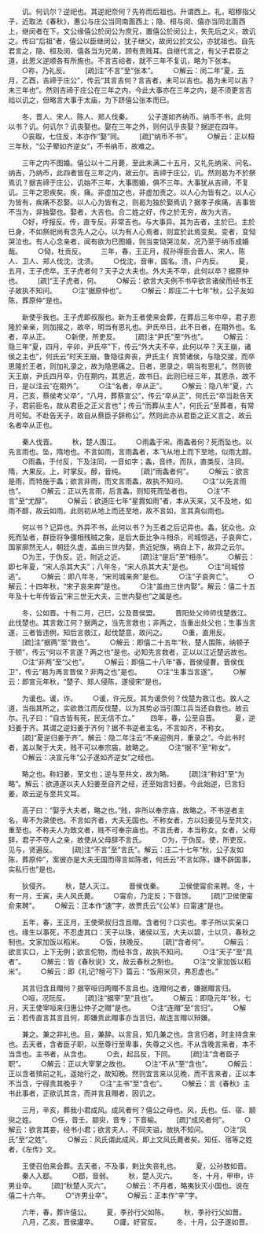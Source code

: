 <!-- { "loadSidebar": true } -->
　　讥。何讥尔？逆祀也。其逆祀奈何？先祢而后祖也。升谓西上。礼，昭穆指父子，近取法《春秋》，惠公与庄公当同南面西上；隐、桓与闵、僖亦当同北面西上，继闵者在下。文公缘僖公於闵公为庶兄，置僖公於闵公上，失先后之义，故讥之。传曰“后祖”者，僖公以臣继闵公，犹子继父，故闵公於文公，亦犹祖也。自先君言之，隐、桓及闵、僖各当为兄弟，顾有贵贱耳。自继代言之，有父子君臣之道，此恩义逆顺各有所施也。不言吉祫者，就不三年不复讥，略为下张本。
　　○祢，乃礼反。
　　[疏]注“不言”至“张本”。
　　○解云：闵二年“夏，五月，乙酉，吉禘于庄公”，传云“其言吉何？言吉者，未可以吉也。曷为未可以吉？未三年也”。然则吉禘于庄公在三年之内，今此大事亦在三年之内，是不须更言吉祫以讥之，但略言大事于太庙，为下跻僖公张本而巳。

　　冬，晋人、宋人、陈人、郑人伐秦。
　　公子遂如齐纳币。纳币不书，此何以书？讥。何讥尔？讥丧娶也。娶在三年之外，则何讥乎丧娶？据逆在四年。
　　○丧取，七住反，本亦作“娶”同。
　　[疏]“纳币不书”。
　　○解云：正以桓三年秋，“公子翚如齐逆女”，不书纳币，故难之。

　　三年之内不图婚。僖公以十二月薨，至此未满二十五月，又礼先纳采、问名、纳吉，乃纳币，此四者皆在三年之内，故云尔。吉禘于庄公，讥。然则曷为不於祭焉讥？据吉禘于庄公，讥始不三年，大事图婚，俱不三年。大事犹从吉禘，不复讥。三年之恩疾矣。疾，痛。非虚加之也，非虚加责之。以人心为皆有之。以人心为皆有，疾痛不忍娶。以人心为皆有之，则曷为独於娶焉讥？据孝子疾痛，吉事皆不当为，非独娶也。娶者，大吉也。合二姓之好，传之於无穷，故为大吉。
　　○好，呼报反。传，直专反。非常吉也。与大事异。其为吉者，主於巳。主於巳身，不如祭祀尚有念先人之心。以为有人心焉者，则宜於此焉变矣。变者，变恸哭泣也。有人心念亲者，闻有欲为巳图婚，则当变恸哭泣矣，况乃至于纳币成婚哉。
　　○恸，杜贡反。
　　三年，春，王正月，叔孙得臣会晋人、宋人、陈人、卫人、郑人伐沈，沈溃。
　　○伐沈，音审，国名。溃，户内反。
　　夏，五月，王子虎卒。王子虎者何？天子之大夫也。外大夫不卒，此何以卒？据原仲也。
　　[疏]“王子虎者，何。
　　○解云：欲言大夫例不书卒欲言诸侯而经书王子故执不知问。
　　○注“据原仲也”。
　　○解云：即庄二十七年“秋，公子友如陈，葬原仲”是也。

　　新使乎我也。王子虎即叔服也。新为王者使来会葬，在葬后三年中卒，君子恩隆於亲亲，则加报之，故卒，明当有恩礼也。尹氏卒日，此不日者，在期外也。名者，卒从正。
　　○新使，所吏反。
　　[疏]注“尹氏”至“外也”。
　　○解云：隐三年“夏，四月，辛卯，尹氏卒”下，传云“外大夫不卒，此何以卒？天王崩，诸侯之主也”，何氏云“时天王崩，鲁隐往奔丧，尹氏主亻宾赞诸侯，与隐交接，而卒恩隆於王者，则加礼录之，故为隐恩痛之。日者，恩录之，明当有恩礼”。然则彼天王崩，尹氏四月卒，仍在期内，其恩近，故书日。此则巳经三年，其恩杀，故不日，是以注云“在期外”。
　　○注“名者，卒从正”。
　　○解云：隐八年“夏，六月，己亥，蔡侯考父卒”，“八月，葬蔡宣公”，传云“卒从正”，何氏云“卒当赴告天子，君前臣名，故从君臣之正义言也”；传云“而葬从主人”，何氏云“至葬者，有常月可知。不赴告天子，故自从蔡臣子辞称公”。然则此亦从君臣之正义言之，故云名者卒从正也。

　　秦人伐晋。
　　秋，楚人围江。
　　○雨螽于宋。雨螽者何？死而坠也。以先言雨也。坠，隋地也。不言如雨，言雨螽者，本飞从地上而下至地，似雨尢醇。
　　○雨螽，于付反，下及注同，一音如字；螽，音终。而队，直类反，注同。隋，大果反。上，时掌反。醇，音纯。
　　[疏]“雨螽者何”。
　　○解云：欲言是雨，而特施于螽；欲言非雨，而文言雨螽，故执不知问。
　　○注“以先言雨也”。
　　○解云：正以先言雨，后言螽，则知死而坠者也。
　　○注“不言”至“尤醇”。
　　○解云：欲道庄七年“星霣如雨”者，本从天来，又不及地，如雨不醇，故云如雨。此则初从地上而还至地，故不言如，言其真似雨也。

　　何以书？记异也。外异不书，此何以书？为王者之后记异也。螽，犹众也。众死而坠者，群臣将争彊相残贼之象，是后大臣比争斗相杀，司城惊逃，子哀奔亡，国家廓然无人，朝廷久虚，盖由三世内娶，贵近妃族，祸自上下，故异之云尔。
　　○为王，于伪反。近，附近之近。
　　[疏]注“是后”至“相杀”。
　　○解云：即七年夏，“宋人杀其大夫”；八年冬，“宋人杀其大夫”是也。
　　○注“司城惊逃”。
　　○解云：即八年冬，“宋司城来奔”是也。
　　○注“子哀奔亡”。
　　○解云：十四年秋，“宋子哀来奔”是也。
　　○注“盖由三世内娶”。解云：僖二十五年及十七年传皆云“宋三世无大夫，三世内娶也”之属是也。

　　冬，公如晋。十有二月，己巳，公及晋侯盟。
　　晋阳处父帅师伐楚救江。此伐楚也。其言救江何？据两之，当先言救也；非两之，当重出处父也；生事当言遂，三者皆违例，知后言救江，起伐楚意，故问之。
　　○重，直用反。
　　[疏]注“据两”至“救也”。
　　○解云：即僖二十五年“秋，楚人围陈，纳顿子于顿”，传云“何以不言遂？两之也”是也。必知先言救者，正以以江近楚远故也。
　　○注“非两”至“父也”。
　　○解云：即僖二十八年“春，晋侯侵曹。晋侯伐卫”，传云“曷为再言晋侯？非两之也”是也。
　　○注“生事当言遂”。
　　○解云：即宣元年秋，“楚子、郑人侵陈，遂侵宋”是也。

　　为谖也。谖，诈。
　　○谖，许元反。其为谖奈何？伐楚为救江也。救人之道，当指其所之，实欲救江而反伐楚，以为其势必当引围江兵当还自救也。故云尔。孔子曰：“自古皆有死，民无信不立。”
　　四年，春，公至自晋。
　　夏，逆妇姜于齐。其谓之逆妇姜于齐何？据不书逆者主名，不言如齐，不称女。
　　[疏]“夏逆归姜于齐”。解云：隐二年注云“不亲迎例月，重录之”。今此书时者，盖以聚于大夫，贱不可以奉宗庙，故略之。
　　○注“据不”至“称女”。
　　○解云：决宣元年“公子遂如齐逆女”之经也。

　　略之也。称妇姜，至文也；逆与至共文，故为略。
　　[疏]注“称妇”至“为略”。解云：欲道遂以夫人妇姜至自齐之经，还至始言妇姜。今此始逆，巳言妇姜，故云逆与至共文耳。

　　高子曰：“娶乎大夫者，略之也。”贱，非所以奉宗庙，故略之。不书逆者主名，卑不为录使也。不言如齐者，大夫无国也。不称女者，方以妇姜见与至共文，重至也。不称夫人为致文者，贱不可奉宗庙也。不言氏者，本当称女。女者，父母辞，君子不夺人之亲，故使从父母辞不言氏。
　　○为，于伪反。使，所吏反。见与，贤遍反。
　　[疏]注“不言”至“言氏”。解云：庄二十七年“秋，公子友如陈，葬原仲”，案彼亦是大夫无国而得言如陈者，何氏云“不言如陈，嫌不辟国事，实私行也”是也。

　　狄侵齐。
　　秋，楚人灭江。
　　晋侯伐秦。
　　卫侯使甯俞来聘。冬，十有一月，壬寅，夫人风氏薨。
　　○甯俞，乃定反；下音馀。
　　[疏]“卫侯使甯俞来聘”。
　　○解云：正本作“速”字，故贾氏云“《公羊》曰甯速”是也。

　　五年，春，王正月，王使荣叔归含且赗。含者何？口实也。孝子所以实亲口也。缘生以事死，不忍虚其口：天子以珠，诸侯以玉，大夫以碧，士以贝，春秋之制也。文家加饭以稻米。
　　○饭，扶晚反。
　　[疏]“含者何”。
　　○解云：欲言实口，上下无例；欲言佗物，而经书含，故执不知问。
　　○注“天子”至“具者”。
　　○解云：皆《春秋说》文，故云春秋之制也。
　　○注“文家加饭以稻米”。
　　○解云：即《礼记?檀弓下》篇云：“饭用米贝，弗忍虚也。”

　　其言归含且赗何？据宰咺归两赗不言且也。连赗何之者，嫌据赗言归。
　　○咺，况阮反。
　　[疏]注“据宰”至“且也”。
　　○解云：即隐元年“秋，七月，天王使宰咺来归惠公仲子之赗”是也。
　　○注“连赗”至“言归”。
　　○解云：若传直言其言且何，即嫌责此赗事亦当言归，故连言赗以辩嫌。

　　兼之。兼之非礼也。且，兼辞。以言且，知几兼之也。含言归者，时主持含来也。去天者，含者臣子职，以至尊行至卑事，失尊之义也。不从含晚言来者，本不当含也。主书者，从含也。
　　○去，起吕反，下同。
　　[疏]注“含者臣子职”。
　　○解云：正以大宰掌之故也。
　　○注“不从”至“含也”。
　　○解云：正以含者殡前之礼，遥始行之，故知晚。然则宜言来以见晚，而不言来者，正以本不当含，宁得责其晚乎？
　　○注“主书”至“含也”。
　　○解云：言《春秋》主书此事者，正欲讥其含，而并言且赗者，因讥之。

　　三月，辛亥，葬我小君成风。成风者何？僖公之母也。风，氏也。任、宿、颛臾之姓。
　　○任，音壬。颛臾，音专；下音榆。
　　[疏]“成风者何”。
　　○解云：欲言其妾，经书小君；欲言夫人，不同夫谥，故执不知问。
　　○注“风氏”至“之姓”。
　　○解云：风氏谓此成风，即上文风氏薨者矣。知任、宿等之姓者，《左传》文。

　　王使召伯来会葬。去天者，不及事，剌比失丧礼也。
　　夏，公孙敖如晋。
　　秦人入鄀。
　　○鄀，音弱。
　　秋，楚人灭六。
　　冬，十月，甲申，许男业卒。
　　[疏]“秋楚人灭六”。
　　○解云：不月者，略夷狄灭小国也。说在僖二十六年。
　　○“许男业卒”。
　　○解云：正本作“辛”字。

　　六年，春，葬许僖公。
　　夏，季孙行父如陈。
　　秋，季孙行父如晋。
　　八月，乙亥，晋侯讙卒。
　　○讙，好官反。
　　冬，十月，公子遂如晋。
